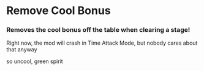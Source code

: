 # **Remove Cool Bonus**
### Removes the **cool** bonus off the table when clearing a stage!
Right now, the mod will crash in Time Attack Mode, but nobody cares about that anyway

so uncool, green spirit